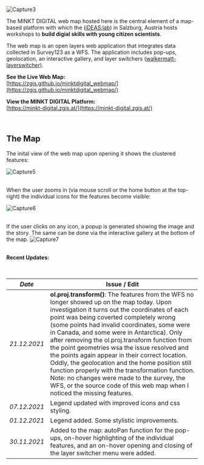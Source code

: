 ![Capture3](https://user-images.githubusercontent.com/81073205/152939922-2dc2d2c5-208f-4eef-807f-2048b539101b.PNG)

The MINKT DIGITAL web map hosted here is the central element of a map-based platform with which the ([iDEAS:lab](https://ideaslab.plus.ac.at/)) in Salzburg, Austria hosts workshops to **build digial skills with young citizen scientists**.

The web map is an open layers web application that integrates data collected in Survey123 as a WFS. The application includes pop-ups, geolocation, an interactive gallery, and layer switchers ([walkermatt-layerswitcher](https://github.com/walkermatt/ol-layerswitcher)). 


**See the Live Web Map:** <br/>
[https://zgis.github.io/minktdigital_webmap/](https://zgis.github.io/minktdigital_webmap/)

**View the MINKT DIGITAL Platform:** <br/>
[https://minkt-digital.zgis.at/](https://minkt-digital.zgis.at/)


<br/>

## The Map

The inital view of the web map upon opening it shows the clustered features:

![Capture5](https://user-images.githubusercontent.com/81073205/152940001-65e11f41-3453-48bf-be26-7ed5cf137f8e.PNG)
<br/>
<br/>

When the user zooms in (via mouse scroll or the home button at the top-right) the individual icons for the features become visible:

![Capture6](https://user-images.githubusercontent.com/81073205/152940014-3ee5c3f8-863d-4906-b74f-5fe91f68d6bb.PNG)
<br/>
<br/>

If the user clicks on any icon, a popup is generated showing the image and the story. The same can be done via the interactive gallery at the bottom of the map.
![Capture7](https://user-images.githubusercontent.com/81073205/152940030-168f6fda-b0f3-47b6-b574-68191d4db34d.PNG)
<br/>
<br/>

**Recent Updates:** 

<br/>

| _Date_  | Issue / Edit |
| ------------- | ------------- |
| _21.12.2021_  | **ol.proj.transform()**: The features from the WFS no longer showed up on the map today. Upon investigation it turns out the coordinates of each point was being coverted completely wrong (some points had invalid coordinates, some were in Canada, and some were in Antarctica). Only after removing the ol.proj.transform function from the point geometries wsa the issue resolved and the points again appear in their correct location. Oddly, the geolocation and the home position still function properly with the transformation function. Note: no changes were made to the survey, the WFS, or the source code of this web map when I noticed the missing features.  | 
| _07.12.2021_  | Legend updated with improved icons and css styling. |
| _01.12.2021_  | Legend added. Some stylistic improvements. |
|  _30.11.2021_  | Added to the map: autoPan function for the pop-ups, on-hover highlighting of the individual features, and an on-hover opening and closing of the layer switcher menu were added.  |

<br/>
